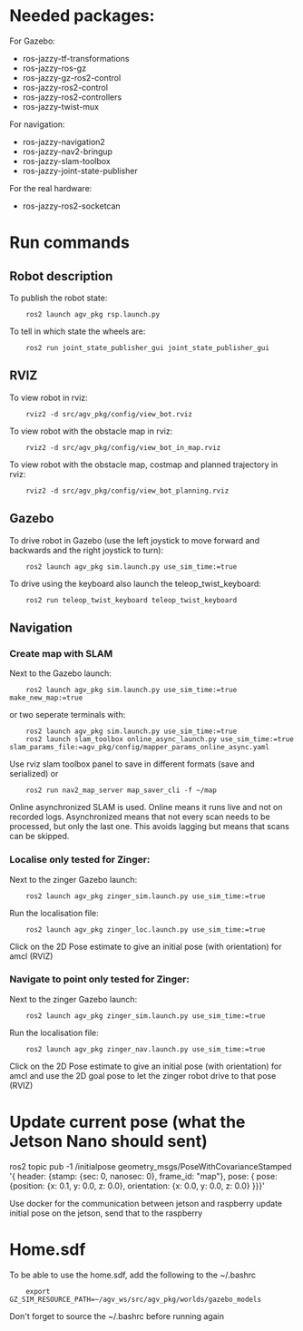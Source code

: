 # Needed packages:
For Gazebo:
 - ros-jazzy-tf-transformations
 - ros-jazzy-ros-gz
 - ros-jazzy-gz-ros2-control
 - ros-jazzy-ros2-control
 - ros-jazzy-ros2-controllers
 - ros-jazzy-twist-mux

For navigation:
 - ros-jazzy-navigation2 
 - ros-jazzy-nav2-bringup
 - ros-jazzy-slam-toolbox
 - ros-jazzy-joint-state-publisher

For the real hardware:
 - ros-jazzy-ros2-socketcan

# Run commands
## Robot description
To publish the robot state:

        ros2 launch agv_pkg rsp.launch.py 

To tell in which state the wheels are:

        ros2 run joint_state_publisher_gui joint_state_publisher_gui 

## RVIZ
To view robot in rviz:

        rviz2 -d src/agv_pkg/config/view_bot.rviz

To view robot with the obstacle map in rviz:

        rviz2 -d src/agv_pkg/config/view_bot_in_map.rviz

To view robot with the obstacle map, costmap and planned trajectory in rviz:

        rviz2 -d src/agv_pkg/config/view_bot_planning.rviz

## Gazebo
To drive robot in Gazebo (use the left joystick to move forward and backwards and the right joystick to turn):

        ros2 launch agv_pkg sim.launch.py use_sim_time:=true 

To drive using the keyboard also launch the teleop_twist_keyboard:
        
        ros2 run teleop_twist_keyboard teleop_twist_keyboard

## Navigation
### Create map with SLAM
Next to the Gazebo launch:
        
        ros2 launch agv_pkg sim.launch.py use_sim_time:=true make_new_map:=true

or two seperate terminals with:

        ros2 launch agv_pkg sim.launch.py use_sim_time:=true 
        ros2 launch slam_toolbox online_async_launch.py use_sim_time:=true slam_params_file:=agv_pkg/config/mapper_params_online_async.yaml


        
Use rviz slam toolbox panel to save in different formats (save and serialized) or 

        ros2 run nav2_map_server map_saver_cli -f ~/map

Online asynchronized SLAM is used. Online means it runs live and not on recorded logs. Asynchronized means that not every scan needs to be processed, but only the last one. This avoids lagging but means that scans can be skipped.

### Localise only tested for Zinger: 
Next to the zinger Gazebo launch:
        
        ros2 launch agv_pkg zinger_sim.launch.py use_sim_time:=true 

Run the localisation file:

        ros2 launch agv_pkg zinger_loc.launch.py use_sim_time:=true

Click on the 2D Pose estimate to give an initial pose (with orientation) for amcl (RVIZ)

### Navigate to point only tested for Zinger: 
Next to the zinger Gazebo launch:
        
        ros2 launch agv_pkg zinger_sim.launch.py use_sim_time:=true 

Run the localisation file:

        ros2 launch agv_pkg zinger_nav.launch.py use_sim_time:=true

Click on the 2D Pose estimate to give an initial pose (with orientation) for amcl and use the 2D goal pose to let the zinger robot drive to that pose (RVIZ)

# Update current pose (what the Jetson Nano should sent)
ros2 topic pub -1 /initialpose geometry_msgs/PoseWithCovarianceStamped '{ header: {stamp: {sec: 0, nanosec: 0}, frame_id: "map"}, pose: { pose: {position: {x: 0.1, y: 0.0, z: 0.0}, orientation: {x: 0.0, y: 0.0, z: 0.0} }}}'

Use docker for the communication between jetson and raspberry
update initial pose on the jetson, send that to the raspberry

# Home.sdf
To be able to use the home.sdf, add the following to the ~/.bashrc

        export GZ_SIM_RESOURCE_PATH=~/agv_ws/src/agv_pkg/worlds/gazebo_models

Don't forget to source the ~/.bashrc before running again
